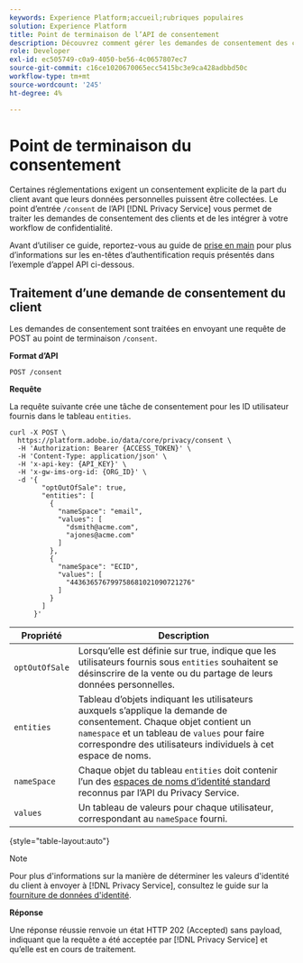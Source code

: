 ```yaml
---
keywords: Experience Platform;accueil;rubriques populaires
solution: Experience Platform
title: Point de terminaison de l’API de consentement
description: Découvrez comment gérer les demandes de consentement des clients pour les applications Experience Cloud à l’aide de l’API Privacy Service.
role: Developer
exl-id: ec505749-c0a9-4050-be56-4c0657807ec7
source-git-commit: c16ce1020670065ecc5415bc3e9ca428adbbd50c
workflow-type: tm+mt
source-wordcount: '245'
ht-degree: 4%

---
```


# Point de terminaison du consentement

Certaines réglementations exigent un consentement explicite de la part du client avant que leurs données personnelles puissent être collectées. Le point d’entrée `/consent` de l’API [!DNL Privacy Service] vous permet de traiter les demandes de consentement des clients et de les intégrer à votre workflow de confidentialité.

Avant d’utiliser ce guide, reportez-vous au guide de [prise en main](./getting-started.md) pour plus d’informations sur les en-têtes d’authentification requis présentés dans l’exemple d’appel API ci-dessous.

## Traitement d’une demande de consentement du client

Les demandes de consentement sont traitées en envoyant une requête de POST au point de terminaison `/consent`.

**Format d’API**

```http
POST /consent
```

**Requête**

La requête suivante crée une tâche de consentement pour les ID utilisateur fournis dans le tableau `entities`.

```shell
curl -X POST \
  https://platform.adobe.io/data/core/privacy/consent \
  -H 'Authorization: Bearer {ACCESS_TOKEN}' \
  -H 'Content-Type: application/json' \
  -H 'x-api-key: {API_KEY}' \
  -H 'x-gw-ims-org-id: {ORG_ID}' \
  -d '{
        "optOutOfSale": true,
        "entities": [
          {
            "nameSpace": "email",
            "values": [
              "dsmith@acme.com",
              "ajones@acme.com"
            ]
          },
          {
            "nameSpace": "ECID",
            "values": [
              "443636576799758681021090721276"
            ]
          }
        ]
      }'
```

| Propriété | Description |
| --- | --- |
| `optOutOfSale` | Lorsqu’elle est définie sur true, indique que les utilisateurs fournis sous `entities` souhaitent se désinscrire de la vente ou du partage de leurs données personnelles. |
| `entities` | Tableau d’objets indiquant les utilisateurs auxquels s’applique la demande de consentement. Chaque objet contient un `namespace` et un tableau de `values` pour faire correspondre des utilisateurs individuels à cet espace de noms. |
| `nameSpace` | Chaque objet du tableau `entities` doit contenir l’un des [ espaces de noms d’identité standard](./appendix.md#standard-namespaces) reconnus par l’API du Privacy Service. |
| `values` | Un tableau de valeurs pour chaque utilisateur, correspondant au `nameSpace` fourni. |

{style="table-layout:auto"}

>[!NOTE]
>
>Pour plus d&#39;informations sur la manière de déterminer les valeurs d&#39;identité du client à envoyer à [!DNL Privacy Service], consultez le guide sur la [fourniture de données d&#39;identité](../identity-data.md).

**Réponse**

Une réponse réussie renvoie un état HTTP 202 (Accepted) sans payload, indiquant que la requête a été acceptée par [!DNL Privacy Service] et qu’elle est en cours de traitement.
